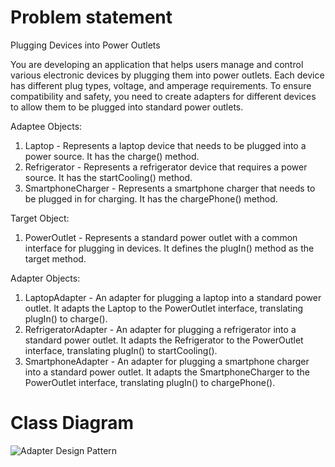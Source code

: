 # Problem statement
Plugging Devices into Power Outlets

You are developing an application that helps users manage and control various electronic devices by plugging them into power outlets. Each device has different plug types, voltage, and amperage requirements. To ensure compatibility and safety, you need to create adapters for different devices to allow them to be plugged into standard power outlets.

 Adaptee Objects:
   1. Laptop - Represents a laptop device that needs to be plugged into a power source. It has the charge() method.
   2. Refrigerator - Represents a refrigerator device that requires a power source. It has the startCooling() method.
   3. SmartphoneCharger - Represents a smartphone charger that needs to be plugged in for charging. It has the chargePhone() method.

Target Object:
   1. PowerOutlet - Represents a standard power outlet with a common interface for plugging in devices. It defines the plugIn() method as the target method.

Adapter Objects:
   1. LaptopAdapter - An adapter for plugging a laptop into a standard power outlet. It adapts the Laptop to the PowerOutlet interface, translating plugIn() to charge().
   2. RefrigeratorAdapter - An adapter for plugging a refrigerator into a standard power outlet. It adapts the Refrigerator to the PowerOutlet interface, translating plugIn() to startCooling().
   3. SmartphoneAdapter - An adapter for plugging a smartphone charger into a standard power outlet. It adapts the SmartphoneCharger to the PowerOutlet interface, translating plugIn() to chargePhone().

# Class Diagram
![Adapter Design Pattern](https://github.com/RonanSoriano/adapterPattern/assets/142371669/02a79179-a3c6-46fb-89bb-2ea814daf02a)
